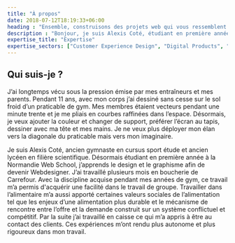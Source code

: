 ```yaml
---
title: "À propos"
date: 2018-07-12T18:19:33+06:00
heading : "Ensemble, construisons des projets web qui vous ressemblent & correspondent à vos besoins"
description : "Bonjour, je suis Alexis Coté, étudiant en première année à la Normandie Web School"
expertise_title: "Expertise"
expertise_sectors: ["Customer Experience Design", "Digital Products", "Development", "Campaign & Content", "Employer Branding", "Animation & Motion Graphics", "Packaging & Product Design", "Retail & Spacial", "Print & Editorial Design", "Concept/Text", "Information Design"]
---
```


## Qui suis-je ?

J’ai longtemps vécu sous la pression émise par mes entraîneurs et mes parents. Pendant 11 ans, avec mon corps j’ai dessiné sans cesse sur le sol froid d’un praticable de gym. Mes membres étaient vecteurs pendant une minute trente et je me pliais en courbes raffinées dans l’espace. Désormais, je veux ajouter la couleur et changer de support, préférer l’écran au tapis, dessiner avec ma tête et mes mains. Je ne veux plus déployer mon élan vers la diagonale du praticable mais vers mon imaginaire. 

Je suis Alexis Coté, ancien gymnaste en cursus sport étude et ancien lycéen en filière scientifique. Désormais étudiant en première année à la Normandie Web School, j’apprends le design et le graphisme afin de devenir Webdesigner. J’ai travaillé plusieurs mois en boucherie de Carrefour. Avec la discipline acquise pendant mes années de gym, ce travail m’a permis d'acquérir une facilité dans le travail de groupe. Travailler dans l’alimentaire m’a aussi apporté certaines valeurs sociales de l’alimentation tel que les enjeux d’une alimentation plus durable et le mécanisme de rencontre entre l’offre et la demande construit sur un système conflictuel et compétitif. Par la suite j’ai travaillé en caisse ce qui m’a appris à être au contact des clients. Ces expériences m’ont rendu plus autonome et plus rigoureux dans mon travail. 

